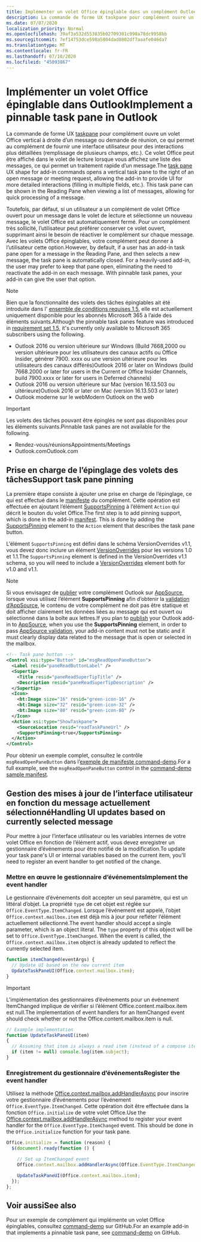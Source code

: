 ```yaml
---
title: Implémenter un volet Office épinglable dans un complément Outlook
description: La commande de forme UX taskpane pour complément ouvre un volet Office vertical à droite d’un message ou demande de réunion, ce qui permet au complément de fournir une interface utilisateur pour des interactions plus détaillées.
ms.date: 07/07/2020
localization_priority: Normal
ms.openlocfilehash: 39af3a532d553835b02709301c998a78dc9958bb
ms.sourcegitcommit: 7ef14753dce598a5804dad8802df7aaafe046da7
ms.translationtype: MT
ms.contentlocale: fr-FR
ms.lasthandoff: 07/10/2020
ms.locfileid: "45093867"
---
```

# <a name="implement-a-pinnable-task-pane-in-outlook"></a><span data-ttu-id="4b749-103">Implémenter un volet Office épinglable dans Outlook</span><span class="sxs-lookup"><span data-stu-id="4b749-103">Implement a pinnable task pane in Outlook</span></span>

<span data-ttu-id="4b749-p101">La commande de forme UX [taskpane](add-in-commands-for-outlook.md#launching-a-task-pane) pour complément ouvre un volet Office vertical à droite d’un message ou demande de réunion, ce qui permet au complément de fournir une interface utilisateur pour des interactions plus détaillées (remplissage de plusieurs champs, etc.). Ce volet Office peut être affiché dans le volet de lecture lorsque vous affichez une liste des messages, ce qui permet un traitement rapide d’un message.</span><span class="sxs-lookup"><span data-stu-id="4b749-p101">The [task pane](add-in-commands-for-outlook.md#launching-a-task-pane) UX shape for add-in commands opens a vertical task pane to the right of an open message or meeting request, allowing the add-in to provide UI for more detailed interactions (filling in multiple fields, etc.). This task pane can be shown in the Reading Pane when viewing a list of messages, allowing for quick processing of a message.</span></span>

<span data-ttu-id="4b749-p102">Toutefois, par défaut, si un utilisateur a un complément de volet Office ouvert pour un message dans le volet de lecture et sélectionne un nouveau message, le volet Office est automatiquement fermé. Pour un complément très sollicité, l’utilisateur peut préférer conserver ce volet ouvert, supprimant ainsi le besoin de réactiver le complément sur chaque message. Avec les volets Office épinglables, votre complément peut donner à l’utilisateur cette option.</span><span class="sxs-lookup"><span data-stu-id="4b749-p102">However, by default, if a user has an add-in task pane open for a message in the Reading Pane, and then selects a new message, the task pane is automatically closed. For a heavily-used add-in, the user may prefer to keep that pane open, eliminating the need to reactivate the add-in on each message. With pinnable task panes, your add-in can give the user that option.</span></span>

> [!NOTE]
> <span data-ttu-id="4b749-109">Bien que la fonctionnalité des volets des tâches épinglables ait été introduite dans l' [ensemble de conditions requises 1,5](../reference/objectmodel/requirement-set-1.5/outlook-requirement-set-1.5.md), elle est actuellement uniquement disponible pour les abonnés Microsoft 365 à l’aide des éléments suivants.</span><span class="sxs-lookup"><span data-stu-id="4b749-109">Although the pinnable task panes feature was introduced in [requirement set 1.5](../reference/objectmodel/requirement-set-1.5/outlook-requirement-set-1.5.md), it's currently only available to Microsoft 365 subscribers using the following.</span></span>
> - <span data-ttu-id="4b749-110">Outlook 2016 ou version ultérieure sur Windows (Build 7668,2000 ou version ultérieure pour les utilisateurs des canaux actifs ou Office Insider, générer 7900. xxxx ou une version ultérieure pour les utilisateurs des canaux différés)</span><span class="sxs-lookup"><span data-stu-id="4b749-110">Outlook 2016 or later on Windows (build 7668.2000 or later for users in the Current or Office Insider Channels, build 7900.xxxx or later for users in Deferred channels)</span></span>
> - <span data-ttu-id="4b749-111">Outlook 2016 ou version ultérieure sur Mac (version 16.13.503 ou ultérieure)</span><span class="sxs-lookup"><span data-stu-id="4b749-111">Outlook 2016 or later on Mac (version 16.13.503 or later)</span></span>
> - <span data-ttu-id="4b749-112">Outlook moderne sur le web</span><span class="sxs-lookup"><span data-stu-id="4b749-112">Modern Outlook on the web</span></span>

> [!IMPORTANT]
> <span data-ttu-id="4b749-113">Les volets des tâches pouvant être épinglés ne sont pas disponibles pour les éléments suivants.</span><span class="sxs-lookup"><span data-stu-id="4b749-113">Pinnable task panes are not available for the following.</span></span>
> - <span data-ttu-id="4b749-114">Rendez-vous/réunions</span><span class="sxs-lookup"><span data-stu-id="4b749-114">Appointments/Meetings</span></span>
> - <span data-ttu-id="4b749-115">Outlook.com</span><span class="sxs-lookup"><span data-stu-id="4b749-115">Outlook.com</span></span>

## <a name="support-task-pane-pinning"></a><span data-ttu-id="4b749-116">Prise en charge de l’épinglage des volets des tâches</span><span class="sxs-lookup"><span data-stu-id="4b749-116">Support task pane pinning</span></span>

<span data-ttu-id="4b749-p103">La première étape consiste à ajouter une prise en charge de l’épinglage, ce qui est effectué dans le [manifeste](manifests.md) du complément. Cette opération est effectuée en ajoutant l’élément [SupportsPinning](../reference/manifest/action.md#supportspinning) à l’élément `Action` qui décrit le bouton du volet Office.</span><span class="sxs-lookup"><span data-stu-id="4b749-p103">The first step is to add pinning support, which is done in the add-in [manifest](manifests.md). This is done by adding the [SupportsPinning](../reference/manifest/action.md#supportspinning) element to the `Action` element that describes the task pane button.</span></span>

<span data-ttu-id="4b749-119">L’élément `SupportsPinning` est défini dans le schéma VersionOverrides v1.1, vous devez donc inclure un élément [VersionOverrides](../reference/manifest/versionoverrides.md) pour les versions 1.0 et 1.1.</span><span class="sxs-lookup"><span data-stu-id="4b749-119">The `SupportsPinning` element is defined in the VersionOverrides v1.1 schema, so you will need to include a [VersionOverrides](../reference/manifest/versionoverrides.md) element both for v1.0 and v1.1.</span></span>

> [!NOTE]
> <span data-ttu-id="4b749-120">Si vous envisagez de [publier](../publish/publish.md) votre complément Outlook sur [AppSource](https://appsource.microsoft.com), lorsque vous utilisez l’élément **SupportsPinning** afin d’obtenir la [validation d’AppSource](/legal/marketplace/certification-policies), le contenu de votre complément ne doit pas être statique et doit afficher clairement les données liées au message qui est ouvert ou sélectionné dans la boîte aux lettres.</span><span class="sxs-lookup"><span data-stu-id="4b749-120">If you plan to [publish](../publish/publish.md) your Outlook add-in to [AppSource](https://appsource.microsoft.com), when you use the **SupportsPinning** element, in order to pass [AppSource validation](/legal/marketplace/certification-policies), your add-in content must not be static and it must clearly display data related to the message that is open or selected in the mailbox.</span></span>

```xml
<!-- Task pane button -->
<Control xsi:type="Button" id="msgReadOpenPaneButton">
  <Label resid="paneReadButtonLabel" />
  <Supertip>
    <Title resid="paneReadSuperTipTitle" />
    <Description resid="paneReadSuperTipDescription" />
  </Supertip>
  <Icon>
    <bt:Image size="16" resid="green-icon-16" />
    <bt:Image size="32" resid="green-icon-32" />
    <bt:Image size="80" resid="green-icon-80" />
  </Icon>
  <Action xsi:type="ShowTaskpane">
    <SourceLocation resid="readTaskPaneUrl" />
    <SupportsPinning>true</SupportsPinning>
  </Action>
</Control>
```

<span data-ttu-id="4b749-121">Pour obtenir un exemple complet, consultez le contrôle `msgReadOpenPaneButton` dans l’[exemple de manifeste command-demo](https://github.com/OfficeDev/outlook-add-in-command-demo/blob/master/command-demo-manifest.xml).</span><span class="sxs-lookup"><span data-stu-id="4b749-121">For a full example, see the `msgReadOpenPaneButton` control in the [command-demo sample manifest](https://github.com/OfficeDev/outlook-add-in-command-demo/blob/master/command-demo-manifest.xml).</span></span>

## <a name="handling-ui-updates-based-on-currently-selected-message"></a><span data-ttu-id="4b749-122">Gestion des mises à jour de l’interface utilisateur en fonction du message actuellement sélectionné</span><span class="sxs-lookup"><span data-stu-id="4b749-122">Handling UI updates based on currently selected message</span></span>

<span data-ttu-id="4b749-123">Pour mettre à jour l’interface utilisateur ou les variables internes de votre volet Office en fonction de l’élément actif, vous devez enregistrer un gestionnaire d’événements pour être notifié de la modification.</span><span class="sxs-lookup"><span data-stu-id="4b749-123">To update your task pane's UI or internal variables based on the current item, you'll need to register an event handler to get notified of the change.</span></span>

### <a name="implement-the-event-handler"></a><span data-ttu-id="4b749-124">Mettre en œuvre le gestionnaire d’événements</span><span class="sxs-lookup"><span data-stu-id="4b749-124">Implement the event handler</span></span>

<span data-ttu-id="4b749-p104">Le gestionnaire d’événements doit accepter un seul paramètre, qui est un littéral d’objet. La propriété `type` de cet objet est réglée sur `Office.EventType.ItemChanged`. Lorsque l’événement est appelé, l’objet `Office.context.mailbox.item` est déjà mis à jour pour refléter l’élément actuellement sélectionné.</span><span class="sxs-lookup"><span data-stu-id="4b749-p104">The event handler should accept a single parameter, which is an object literal. The `type` property of this object will be set to `Office.EventType.ItemChanged`. When the event is called, the `Office.context.mailbox.item` object is already updated to reflect the currently selected item.</span></span>

```js
function itemChanged(eventArgs) {
  // Update UI based on the new current item
  UpdateTaskPaneUI(Office.context.mailbox.item);
}
```

> [!IMPORTANT]
> <span data-ttu-id="4b749-128">L’implémentation des gestionnaires d’événements pour un événement ItemChanged implique de vérifier si l’élément Office.content.mailbox.item est null.</span><span class="sxs-lookup"><span data-stu-id="4b749-128">The implementation of event handlers for an ItemChanged event should check whether or not the Office.content.mailbox.item is null.</span></span>
>
> ```js
> // Example implementation
> function UpdateTaskPaneUI(item)
> {
>   // Assuming that item is always a read item (instead of a compose item).
>   if (item != null) console.log(item.subject);
> }
> ```

### <a name="register-the-event-handler"></a><span data-ttu-id="4b749-129">Enregistrement du gestionnaire d’événements</span><span class="sxs-lookup"><span data-stu-id="4b749-129">Register the event handler</span></span>

<span data-ttu-id="4b749-p105">Utilisez la méthode [Office.context.mailbox.addHandlerAsync](../reference/objectmodel/preview-requirement-set/office.context.mailbox.md#methods) pour inscrire votre gestionnaire d’événements pour l’événement `Office.EventType.ItemChanged`. Cette opération doit être effectuée dans la fonction `Office.initialize` de votre volet Office.</span><span class="sxs-lookup"><span data-stu-id="4b749-p105">Use the [Office.context.mailbox.addHandlerAsync](../reference/objectmodel/preview-requirement-set/office.context.mailbox.md#methods) method to register your event handler for the `Office.EventType.ItemChanged` event. This should be done in the `Office.initialize` function for your task pane.</span></span>

```js
Office.initialize = function (reason) {
  $(document).ready(function () {

    // Set up ItemChanged event
    Office.context.mailbox.addHandlerAsync(Office.EventType.ItemChanged, itemChanged);

    UpdateTaskPaneUI(Office.context.mailbox.item);
  });
};
```

## <a name="see-also"></a><span data-ttu-id="4b749-132">Voir aussi</span><span class="sxs-lookup"><span data-stu-id="4b749-132">See also</span></span>

<span data-ttu-id="4b749-133">Pour un exemple de complément qui implémente un volet Office épinglables, consultez [command-demo](https://github.com/OfficeDev/outlook-add-in-command-demo) sur GitHub.</span><span class="sxs-lookup"><span data-stu-id="4b749-133">For an example add-in that implements a pinnable task pane, see [command-demo](https://github.com/OfficeDev/outlook-add-in-command-demo) on GitHub.</span></span>
